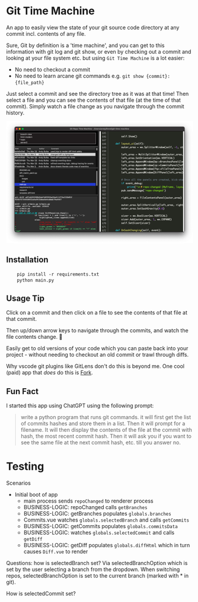 # Git Time Machine

An app to easily view the state of your git source code directory at any commit incl. contents of any file.

Sure, Git by definition is a 'time machine', and you can get to this information with git log and git show, or even by checking out a commit and looking at your file system etc. but using `Git Time Machine` is a lot easier:

- No need to checkout a commit
- No need to learn arcane git commands e.g. `git show {commit}:{file_path}`

Just select a commit and see the directory tree as it was at that time! Then select a file and you can see the contents of that file (at the time of that commit).  Simply watch a file change as you navigate through the commit history.

![screenshot1](doco/images/screenshot1.png)

## Installation

        pip install -r requirements.txt
        python main.py
        
## Usage Tip
Click on a commit and then click on a file to see the contents of that file at that commit.

Then up/down arrow keys to navigate through the commits, and watch the file contents change. 🎉

Easily get to old versions of your code which you can paste back into your project - without needing to checkout an old commit or trawl through diffs.

Why vscode git plugins like GitLens don't do this is beyond me.  One cool (paid) app that *does* do this is [Fork](https://fork.dev/).

## Fun Fact 
I started this app using ChatGPT using the following prompt:

> write a python program that runs git commands. it will first get the list of commits hashes and store them in a list. Then it will prompt for a filename. It will then display the contents of the file at the commit with hash, the most recent commit hash. Then it will ask you if you want to see the same file at the next commit hash, etc. till you answer no.

# Testing

Scenarios

- Initial boot of app
    - main process sends `repoChanged` to renderer process 
    - BUSINESS-LOGIC: repoChanged calls `getBranches`
    - BUSINESS-LOGIC: getBranches populates `globals.branches`
    - Commits.vue watches `globals.selectedBranch` and calls `getCommits`
    - BUSINESS-LOGIC: getCommits populates `globals.commitsData`
    - BUSINESS-LOGIC: watches `globals.selectedCommit` and calls `getDiff`
    - BUSINESS-LOGIC: getDiff populates `globals.diffHtml` which in turn causes `Diff.vue` to render

Questions: how is selectedBranch set?  Via selectedBranchOption
which is set by the user selecting a branch from the dropdown.
When switching repos, selectedBranchOption is set to the current
branch (marked with * in git).

How is selectedCommit set?